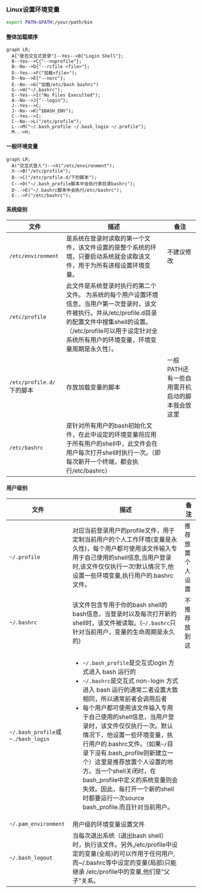 ### Linux设置环境变量
```bash
export PATH=$PATH:/your/path/bin
```


#### 整体加载顺序

```mermaid
graph LR;
  A{"是否交互式登录"}--Yes-->B{"Login Shell"};
  B--Yes-->C{"--noprofile"};
  B--No-->D{"--rcfile <file>"};
  D--Yes-->F("加载<file>");
  D--No-->E{"--norc"};
  E--No-->G("加载/etc/bash bashrc")
  G-->H("~/.bashrc");
  E--Yes-->I("No Files Execulted");
  A--No-->J{"--login"};
  J--Yes-->C;
  J--No-->K("$BASH_ENV");
  C--Yes-->I;
  C--No-->L("/etc/profile");
  L-->M("~/.bash_profile ~/.bash_login ~/.profile");
  M-.->H;
```

#### 一般环境变量

```mermaid
graph LR;
  A("交互式登入")-->X("/etc/environment");
  X-->B("/etc/profile");
  B-->C("/etc/profile.d/下的脚本");
  C-->D("~/.bash_profile脚本中会执行家目录bashrc");
  D-.->E("~/.bashrc脚本中会执行/etc/bashrc");
  E-.->F("/etc/bashrc");
```

#### 系统级别

|文件|描述|备注|
|---|---|---|
|`/etc/environment`|是系统在登录时读取的第一个文件，该文件设置的是整个系统的环境，只要启动系统就会读取该文件，用于为所有进程设置环境变量。|不建议修改|
|`/etc/profile`|此文件是系统登录时执行的第二个文件。 为系统的每个用户设置环境信息，当用户第一次登录时，该文件被执行。并从/etc/profile.d目录的配置文件中搜集shell的设置。（/etc/profile可以用于设定针对全系统所有用户的环境变量，环境变量周期是永久性）。||
|`/etc/profile.d/`下的脚本|存放加载变量的脚本|一般PATH还有一些自用需开机启动的脚本我会放这里|
|`/etc/bashrc`|是针对所有用户的bash初始化文件，在此中设定的环境变量将应用于所有用户的shell中，此文件会在用户每次打开shell时执行一次。（即每次新开一个终端，都会执行/etc/bashrc）||


#### 用户级别

|文件|描述|备注|
|---|---|---|
|`~/.profile`|对应当前登录用户的profile文件，用于定制当前用户的个人工作环境(变量是永久性)，每个用户都可使用该文件输入专用于自己使用的shell信息,当用户登录时,该文件仅仅执行一次!默认情况下,他设置一些环境变量,执行用户的.bashrc文件。|推荐放置个人设置|
|`~/.bashrc`|该文件包含专用于你的bash shell的bash信息，当登录时以及每次打开新的shell时，该文件被读取。(`~/.bashrc`只针对当前用户，变量的生命周期是永久的)|不推荐放到这|
|`~/.bash_profile`或`~./bash_login`|<ul><li>`~/.bash_profile`是交互式login 方式进入 bash 运行的</li><li>`~/.bashrc`是交互式 non-login 方式进入 bash 运行的通常二者设置大致相同，所以通常前者会调用后者</li><li>每个用户都可使用该文件输入专用于自己使用的shell信息，当用户登录时，该文件仅仅执行一次。默认情况下，他设置一些环境变量，执行用户的.bashrc文件。（如果`~/`目录下没有.bash_profile则新建立一个）这里是推荐放置个人设置的地方。当一个shell关闭时，在bash_profile中定义的系统变量则会失效。因此，每打开一个新的shell时都要运行一次source bash_profile.而且针对当前用户。</li></ul>||
|`~/.pam_environment`|用户级的环境变量设置文件||
|`~/.bash_logout`|当每次退出系统（退出bash shell）时，执行该文件。另外,/etc/profile中设定的变量(全局)的可以作用于任何用户,而~/.bashrc等中设定的变量(局部)只能继承 /etc/profile中的变量,他们是”父子”关系。||
